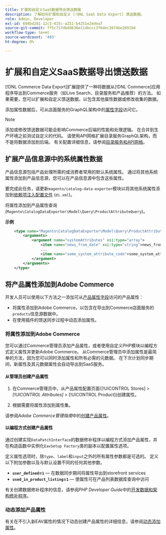 ```yaml
---
title: 扩展和自定义SaaS数据导出馈送数据
description: 了解如何扩展和自定义 [!DNL SaaS Data Export] 馈送数据。
role: Admin, Developer
exl-id: 694bd281-12c5-415c-a251-b4251e2edea7
source-git-commit: ff5c717dbdd638e114bccc3f6dec26f4be269194
workflow-type: tm+mt
source-wordcount: '493'
ht-degree: 0%

---
```


# 扩展和自定义SaaS数据导出馈送数据

[!DNL Commerce Data Export]扩展提供了一种将数据从[!DNL Commerce]应用程序导出到Commerce服务（如Live Search、目录服务和产品推荐）的方法。 如果需要，您可以扩展和自定义馈送数据，以包含其他属性数据或修改收集的数据。

添加属性数据后，可从店面服务的GraphQL架构中的[属性字段](https://developer.adobe.com/commerce/webapi/graphql/schema/catalog-service/queries/products/#productviewattribute-type)访问它。

>[!NOTE]
>
>添加或修改馈送数据可能会影响Commerce后端的性能和处理逻辑。 在合并到生产环境之前测试自定义的代码。 请使用API网格扩展目录服务GraphQL架构，而不是将数据添加到后端。 有关配置详细信息，请参阅[目录服务和API网格](../catalog-service/mesh.md)。

## 扩展产品信息源中的系统属性数据

产品信息源包括产品处理所需的或消费者常用的默认系统属性。 通过将其他系统属性添加到产品信息源，您可以在产品信息源中包含这些属性。

要完成此任务，请更新`magento/catalog-data-exporter`模块以将其他系统属性添加到[依赖项注入配置文件](https://developer.adobe.com/commerce/php/development/build/dependency-injection-file/) (`di.xml`)。

将属性添加到产品属性查询(`Magento\CatalogDataExporter\Model\Query\ProductAttributeQuery`)。

**示例**

```xml
    <type name="Magento\CatalogDataExporter\Model\Query\ProductAttributeQuery">
        <arguments>
            <argument name="systemAttributes" xsi:type="array">
                <item name="news_from_date" xsi:type="string">news_from_date</item>
                ...
                <item name="some_system_attribute_code">some_system_attribute_code</item>
            </argument>
        </arguments>
    </type>
```

## 将产品属性添加到Adobe Commerce

开发人员可以使用以下方法之一添加可从[产品属性字段](https://developer.adobe.com/commerce/webapi/graphql/schema/catalog-service/queries/products/#output-fields)访问的产品属性：

- 将属性添加到Adobe Commerce，以包含在导出到Commerce店面服务的`products`信息源数据中。
- 在使用插件的馈送同步过程中动态添加属性。

### 将属性添加到Adobe Commerce

您可以通过Commerce管理员添加产品属性，或者使用自定义PHP模块以编程方式定义属性并更新Adobe Commerce。 从Commerce管理员中添加属性是最简单的方法，因为您可以同时添加属性和所有必需的元数据。 在下次计划同步期间，新属性及其元数据属性会自动导出到SaaS服务。

#### 从管理员创建产品属性

1. 在Commerce管理员中，从产品属性配置页面([!UICONTROL Stores] > *[!UICONTROL Attributes]* > [!UICONTROL Product])创建属性。

1. 根据需要将属性添加到属性集。

请参阅&#x200B;*Adobe Commerce管理指南*&#x200B;中的[创建产品属性](https://experienceleague.adobe.com/en/docs/commerce-admin/catalog/product-attributes/create/attribute-product-create)。

#### 以编程方式创建产品属性

通过创建实现`DataPatchInterface`的数据修补程序以编程方式添加产品属性，并在构造函数中实例化`EavSetup Factory`类的副本以配置属性选项。

定义属性选项时，除`type`、`label`和`input`之外的所有属性参数都是可选的。 定义以下附加参数以及与默认设置不同的任何其他参数。

- **`user_defined`=`1`** — 在数据同步期间将属性导出到storefront services
- **`used_in_product_listing`=`1`** — 使属性可在产品列表数据库查询中访问

有关创建数据修补程序的信息，请参阅&#x200B;*PHP Developer Guide*&#x200B;中的[开发数据和架构修补程序](https://developer.adobe.com/commerce/php/development/components/declarative-schema/patches/)。

### 动态添加产品属性

有关在不引入新EAV属性的情况下动态创建产品属性的详细信息，请参阅[动态添加属性](add-attribute-dynamically.md)。
